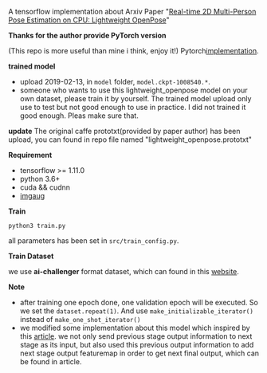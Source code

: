 A tensorflow implementation about Arxiv Paper "[Real-time 2D Multi-Person Pose Estimation on CPU: Lightweight OpenPose](https://arxiv.org/abs/1811.12004)"

**Thanks for the author provide PyTorch version**

(This repo is more useful than mine i think, enjoy it!)
Pytorch[implementation](https://github.com/Daniil-Osokin/lightweight-human-pose-estimation.pytorch).

**trained model**

* upload 2019-02-13, in `model` folder, `model.ckpt-1008540.*`. 
* someone who wants to use this lightweight_openpose model on your own dataset, please train it by yourself. The trained model upload only use to test but not
good enough to use in practice. I did not trained it good enough. Pleas make sure that.

**update**
The original caffe prototxt(provided by paper author) has been upload, you can found in repo file named "lightweight_openpose.prototxt"

**Requirement**
* tensorflow >= 1.11.0
* python 3.6+
* cuda && cudnn
* [imgaug](https://github.com/aleju/imgaug)

**Train**

``python3 train.py``

all parameters has been set in ``src/train_config.py``.

**Train Dataset**

we use **ai-challenger** format dataset, which can found in this [website](https://challenger.ai/competition/keypoint).

**Note**

* after training one epoch done, one validation epoch will be executed. So we set the `dataset.repeat(1)`. And use `make_initializable_iterator()` instead of `make_one_shot_iterator()`
* we modified some implementation about this model which inspired by this [article](https://arxiv.org/abs/1901.01760). we not only send previous stage output information to next stage as its input, but also used this previous output information to add next stage output featuremap in order to get next final output, which can be found in article.

